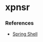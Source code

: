 # xpnsr

### References
* [Spring Shell](https://docs.spring.io/spring-shell/docs/current-SNAPSHOT/reference/htmlsingle/#_using_spring_shell)